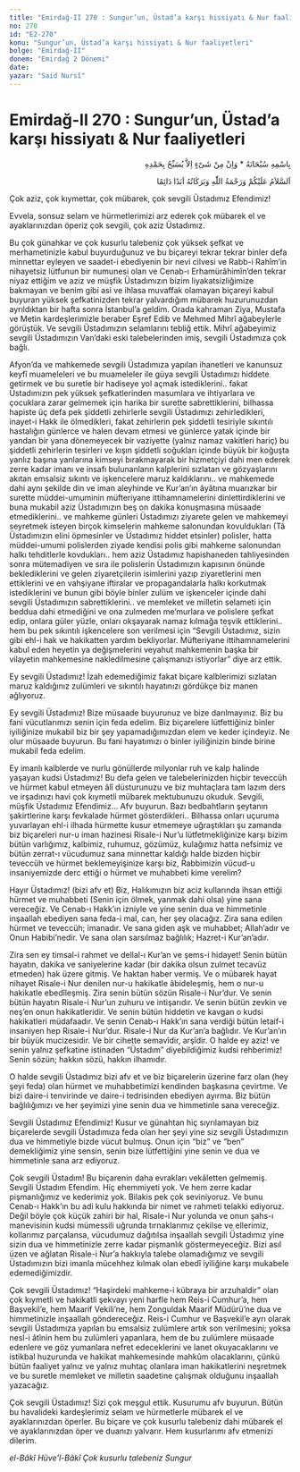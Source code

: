 ```yaml
---
title: "Emirdağ-II 270 : Sungur’un, Üstad’a karşı hissiyatı & Nur faaliyetleri"
no: 270
id: "E2-270"
konu: "Sungur’un, Üstad’a karşı hissiyatı & Nur faaliyetleri"
bolge: "Emirdağ-II"
donem: "Emirdağ 2 Dönemi"
date: 
yazar: "Said Nursî"
---
```


# Emirdağ-II 270 : Sungur’un, Üstad’a karşı hissiyatı & Nur faaliyetleri

<p class="arabic" dir="rtl" title="Meal: “Subhân Allah’ın adıyla” * “Hiçbir şey yoktur ki O'nu hamd ile tesbih etmesin” [İsrâ 17:44]">بِاسْمِهِ سُبْحَانَهُ * وَاِنْ مِنْ شَىْءٍ اِلاَّ يُسَبِّحُ بِحَمْدِهِ</p>

<p class="arabic" dir="rtl" title="Meal: “Allah’ın selâmı, rahmeti ve bereketleri, ebedî ve dâimî olarak üzerinize olsun.”">اَلسَّلاَمُ عَلَيْكُمْ وَرَحْمَةُ اللّٰهِ وَبَرَكَاتُهُ اَبَدًا دَائِمًا</p>

Çok aziz, çok kıymettar, çok mübarek, çok sevgili Üstadımız Efendimiz!

Evvela, sonsuz selam ve hürmetlerimizi arz ederek çok mübarek el ve ayaklarınızdan öperiz çok sevgili, çok aziz Üstadımız.

Bu çok günahkar ve çok kusurlu talebeniz çok yüksek şefkat ve merhametinizle kabul buyurduğunuz ve bu biçareyi tekrar tekrar binler defa minnettar eyleyen ve saadet-i ebediyenin bir nevi cilvesi ve Rabb-i Rahîm’in nihayetsiz lütfunun bir numunesi olan ve Cenab-ı Erhamürâhimîn’den tekrar niyaz ettiğim ve aziz ve müşfik Üstadımızın bizim liyakatsizliğimize bakmayan ve benim gibi asi ve ihlasa muvaffak olamayan biçareyi kabul buyuran yüksek şefkatinizden tekrar yalvardığım mübarek huzurunuzdan ayrıldıktan bir hafta sonra İstanbul’a geldim. Orada kahraman Ziya, Mustafa ve Metin kardeşlerimizle beraber Eşref Edib ve Mehmed Mihrî ağabeylerle görüştük. Ve sevgili Üstadımızın selamlarını tebliğ ettik. Mihrî ağabeyimiz sevgili Üstadımızın Van’daki eski talebelerinden imiş, sevgili Üstadımıza çok bağlı.

Afyon’da ve mahkemede sevgili Üstadımıza yapılan ihanetleri ve kanunsuz keyfî muameleleri ve bu muameleler ile güya sevgili Üstadımızı hiddete getirmek ve bu suretle bir hadiseye yol açmak istediklerini.. fakat Üstadımızın pek yüksek şefkatlerinden masumlara ve ihtiyarlara ve çocuklara zarar gelmemek için harika bir surette sabrettiklerini, bilhassa hapiste üç defa pek şiddetli zehirlerle sevgili Üstadımızı zehirledikleri, inayet-i Hakk ile ölmedikleri, fakat zehirlerin pek şiddetli tesiriyle sıkıntılı hastalığın günlerce ve halen devam etmesi ve günlerce yatak içinde bir yandan bir yana dönemeyecek bir vaziyette (yalnız namaz vakitleri hariç) bu şiddetli zehirlerin tesirleri ve kışın şiddetli soğukları içinde büyük bir koğuşta yanlız başına yanlarına kimseyi bırakmayarak bir hizmetçiyi dahi men ederek zerre kadar imanı ve insafı bulunanların kalplerini sızlatan ve gözyaşlarını akıtan emsalsiz sıkıntı ve işkencelere maruz kaldıklarını.. ve mahkemede dahi aynı şekilde din ve iman aleyhinde ve Kur’an’ın âyâtına muarızkar bir surette müddei-umuminin müfteriyane ittihamnamelerini dinlettirdiklerini ve buna mukabil aziz Üstadımızın beş on dakika konuşmasına müsaade etmediklerini.. ve mahkeme günleri Üstadımızı ziyarete gelen ve mahkemeyi seyretmek isteyen birçok kimselerin mahkeme salonundan kovuldukları (Tâ Üstadımızın elini öpmesinler ve Üstadımız hiddet etsinler) polisler, hatta müddei-umumi polislerden ziyade kendisi polis gibi mahkeme salonundan halkı tehditlerle kovdukları.. hem aziz Üstadımız hapishaneden tahliyesinden sonra mütemadiyen ve sıra ile polislerin Üstadımızın kapısının önünde beklediklerini ve gelen ziyaretçilerin isimlerini yazıp ziyaretlerini men ettiklerini ve en vahşiyane iftiralar ve propagandalarla halkı korkutmak istediklerini ve bunun gibi böyle binler zulüm ve işkenceler içinde dahi sevgili Üstadımızın sabrettiklerini.. ve memleket ve milletin selameti için beddua dahi etmediğini ve ona zulmeden me’murlara ve polislere şefkat edip, onlara güler yüzle, onları okşayarak namaz kılmağa teşvik ettiklerini.. hem bu pek sıkıntılı işkencelere son verilmesi için “Sevgili Üstadımız, sizin gibi ehl-i hak ve hakikatten yardım bekliyorlar. Müfteriyane ittihamnamelerini kabul eden heyetin ya değişmelerini veyahut mahkemenin başka bir vilayetin mahkemesine nakledilmesine çalışmanızı istiyorlar” diye arz ettik.

Ey sevgili Üstadımız! İzah edemediğimiz fakat biçare kalblerimizi sızlatan maruz kaldığınız zulümleri ve sıkıntılı hayatınızı gördükçe biz manen ağlıyoruz.

Ey sevgili Üstadımız! Bize müsaade buyurunuz ve bize darılmayınız. Biz bu fani vücutlarımızı senin için feda edelim. Biz biçarelere lütfettiğiniz binler iyiliğinize mukabil biz bir şey yapamadığımızdan elem ve keder içindeyiz. Ne olur müsaade buyurun. Bu fani hayatımızı o binler iyiliğinizin binde birine mukabil feda edelim.

Ey imanlı kalblerde ve nurlu gönüllerde milyonlar ruh ve kalp halinde yaşayan kudsi Üstadımız! Bu defa gelen ve talebelerinizden hiçbir teveccüh ve hürmet kabul etmeyen âlî düsturunuzu ve biz muhtaçlara tam lazım ders ve irşadınızı havi çok kıymetli mübarek mektubunuzu okuduk. Sevgili, müşfik Üstadımız Efendimiz… Afv buyurun. Bazı bedbahtların şeytanın şakirtlerine karşı fevkalade hürmet gösterdikleri.. Bilhassa onları uçuruma yuvarlayan ehl-i ilhada hürmette kusur etmemeye uğraştıkları şu zamanda biz biçareleri nur-u iman hazinesi Risale-i Nur’u lütfetmekliğinize karşı bizim bütün varlığımız, kalbimiz, ruhumuz, gözümüz, kulağımız hatta nefsimiz ve bütün zerrat-ı vücudumuz sana minnettar kaldığı halde bizden hiçbir teveccüh ve hürmet beklemeyişinize karşı biz, Rabbimizin vücud-u insaniyemizde derc ettiği o hürmet ve muhabbeti kime verelim?

Hayır Üstadımız! (bizi afv et) Biz, Halıkımızın biz aciz kullarında ihsan ettiği hürmet ve muhabbeti (Senin için ölmek, yanmak dahi olsa) yine sana vereceğiz. Ve Cenab-ı Hakk’ın izniyle ve yine senin dua ve himmetinle inşaallah ebediyen sana feda-i mal, can, her şey olacağız. Zira sana edilen hürmet ve teveccüh; imanadır. Ve sana giden aşk ve muhabbet; Allah’adır ve Onun Habibi’nedir. Ve sana olan sarsılmaz bağlılık; Hazret-i Kur’an’adır.

Zira sen ey timsal-i rahmet ve dellal-ı Kur’an ve şems-i hidayet! Senin bütün hayatın, dakika ve saniyelerine kadar (bir dakika olsun zulmet tecavüz etmeden) hak üzere gitmiş. Ve haktan haber vermiş. Ve o mübarek hayat nihayet Risale-i Nur denilen nur-u hakikatle âbideleşmiş, hem o nur-u hakikatle ebedîleşmiş. Zira senin bütün sözün Risale-i Nur’dur. Ve senin bütün hayatın Risale-i Nur’un zuhuru ve intişarıdır. Ve senin bütün zevkin ve neş’en onun hakikatleridir. Ve senin bütün hiddetin ve kavgan o kudsi hakikatleri müdafaadır. Ve senin Cenab-ı Hakk’ın sana verdiği bütün letaif-i insaniyen hep Risale-i Nur’dur. Risale-i Nur da Kur’an’a bağlıdır. Ve Kur’an’ın bir büyük mucizesidir. Ve bir cihette semavîdir, arşîdir. O halde ey aziz! ve senin yalnız şefkatine istinaden “Üstadım” diyebildiğimiz kudsi rehberimiz! Senin sözün; hakkın sözü, hakkın ilhamıdır.

O halde sevgili Üstadımız bizi afv et ve biz biçarelerin üzerine farz olan (hey şeyi feda) olan hürmet ve muhabbetimizi kendinden başkasına çevirtme. Ve bizi daire-i tenvirinde ve daire-i tedrisinden ebediyen ayırma. Biz bütün bağlılığımızı ve her şeyimizi yine senin dua ve himmetinle sana vereceğiz.

Sevgili Üstadımız Efendimiz! Kusur ve günahtan hiç sıyrılamayan biz biçarelerde sevgili Üstadımıza feda olan her şeyi yine siz sevgili Üstadımızın dua ve himmetiyle bizde vücut bulmuş. Onun için “biz” ve “ben” demekliğimiz yine sensin, senin bize lütfettiğini yine senin ve dua ve himmetinle sana arz ediyoruz.

Çok sevgili Üstadım! Bu biçarenin daha evrakları vekâletten gelmemiş. Sevgili Üstadım Efendim. Hiç ehemmiyeti yok. Ve hem zerre kadar pişmanlığımız ve kederimiz yok. Bilakis pek çok seviniyoruz. Ve bunu Cenab-ı Hakk’ın bu adi kulu hakkında bir nimet ve rahmeti telakki ediyoruz. Değil böyle çok küçük zahiri bir hal, Risale-i Nur yolunda ve onun şahs-ı manevisinin kudsi mümessili uğrunda tırnaklarımız çekilse ve ellerimiz, kollarımız parçalansa, vücudumuz dağıtılsa inşaallah sevgili Üstadımız yine sizin dua ve himmetinizle zerre kadar pişmanlık göstermeyeceğiz. Bizi asıl üzen ve ağlatan Risale-i Nur’a hakkıyla talebe olamadığımız ve sevgili Üstadımızın bizi imanla mücehhez kılmak olan ebedî iyiliğine karşı mukabele edemediğimizdir.

Çok sevgili Üstadımız! “Haşirdeki mahkeme-i kübraya bir arzuhaldir” olan çok kıymetli ve hakikatli şekvayı yeni harfle hem Reis-i Cumhur’a, hem Başvekil’e, hem Maarif Vekili’ne, hem Zonguldak Maarif Müdürü’ne dua ve himmetinizle inşaallah göndereceğiz. Reis-i Cumhur ve Başvekil’e ayrı olarak sevgili Üstadımıza yapılan bu emsalsiz zulümlere artık son verilmesini; yoksa nesl-i âtînin hem bu zulümleri yapanlara, hem de bu zulümlere müsaade edenlere ve göz yumanlara nefret edeceklerini ve lanet okuyacaklarını ve istikbal huzurunda ve hakikat mahkemesinde mahkûm olacaklarını, çünkü bütün faaliyet yalnız ve yalnız muhtaç olanlara iman hakikatlerini neşretmek ve bu suretle memleket ve milletin saadetine çalışmak olduğunu inşaallah yazacağız.

Çok sevgili Üstadımız! Sizi çok meşgul ettik. Kusurumu afv buyurun. Bütün bu havalideki kardeşlerimiz selam ve hürmetlerle mübarek el ve ayaklarınızdan öperler. Bu biçare ve çok kusurlu talebeniz dahi mübarek el ve ayaklarınızdan öper ve duanızı yalvarır. Hem kusurlarımı afv etmenizi dilerim.

*el-Bâkî Hüve’l-Bâkî*
*Çok kusurlu talebeniz*
*Sungur*
